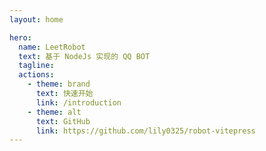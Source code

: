 ```yaml
---
layout: home

hero:
  name: LeetRobot
  text: 基于 NodeJs 实现的 QQ BOT
  tagline: 
  actions:
    - theme: brand
      text: 快速开始
      link: /introduction
    - theme: alt
      text: GitHub
      link: https://github.com/lily0325/robot-vitepress
---
```


